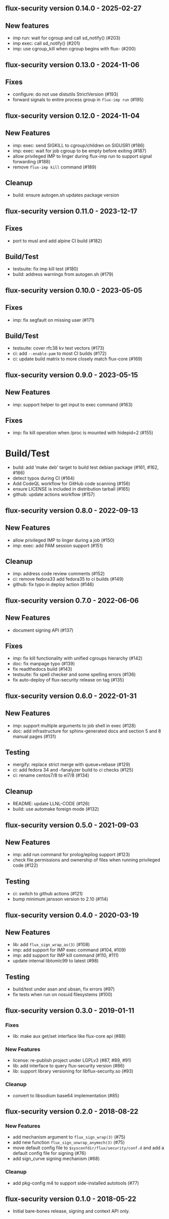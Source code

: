 flux-security version 0.14.0 - 2025-02-27
-----------------------------------------

## New features
 * imp run: wait for cgroup and call sd_notify() (#203)
 * imp exec: call sd_notify() (#201)
 * imp: use cgroup_kill when cgroup begins with flux- (#200)

flux-security version 0.13.0 - 2024-11-06
-----------------------------------------

## Fixes
 * configure: do not use distutils StrictVersion (#193)
 * forward signals to entire process group in `flux-imp run` (#195)

flux-security version 0.12.0 - 2024-11-04
-----------------------------------------

## New Features
 * imp: exec: send SIGKILL to cgroup/children on SIGUSR1 (#186)
 * imp: exec: wait for job cgroup to be empty before exiting (#187)
 * allow privileged IMP to linger during flux-imp run to support signal
   forwarding (#188)
 * remove `flux-imp kill` command (#189)

## Cleanup
 * build: ensure autogen.sh updates package version

flux-security version 0.11.0 - 2023-12-17
-----------------------------------------

## Fixes
 * port to musl and add alpine CI build (#182)

## Build/Test
 * testsuite: fix imp kill test (#180)
 * build: address warnings from autogen.sh (#179)


flux-security version 0.10.0 - 2023-05-05
-----------------------------------------

## Fixes
 * imp: fix segfault on missing user (#171)

## Build/Test
 * testsuite: cover rfc38 kv test vectors (#173)
 * ci: add `--enable-pam` to most CI builds (#172)
 * ci: update build matrix to more closely match flux-core (#169)


flux-security version 0.9.0 - 2023-05-15
----------------------------------------

## New Features

 * imp: support helper to get input to exec command (#163)

## Fixes

 * imp: fix kill operation when /proc is mounted with hidepid=2 (#155)

# Build/Test

 * build: add 'make deb' target to build test debian package (#161, #162, #166)
 * detect typos during CI (#164)
 * Add CodeQL workflow for GitHub code scanning (#156)
 * ensure LICENSE is included in distribution tarball (#165)
 * github: update actions workflow (#157)


flux-security version 0.8.0 - 2022-09-13
----------------------------------------

## New Features

 * allow privileged IMP to linger during a job (#150)
 * imp: exec: add PAM session support (#151)

## Cleanup

 * imp: address code review comments (#152)
 * ci: remove fedora33 add fedora35 to ci builds (#149)
 * github: fix typo in deploy action (#146)

flux-security version 0.7.0 - 2022-06-06
----------------------------------------

## New Features

 * document signing API (#137)

## Fixes

 * imp: fix kill functionality with unified cgroups hierarchy (#142)
 * doc: fix manpage typo (#139)
 * fix readthedocs build (#143)
 * testsuite: fix spell checker and some spelling errors (#136)
 * fix auto-deploy of flux-security release on tag (#135)


flux-security version 0.6.0 - 2022-01-31
----------------------------------------

## New Features

 * imp: support multiple arguments to job shell in exec (#128)
 * doc: add infrastructure for sphinx-generated docs and section 5 and 8
   manual pages (#131)

## Testing

 * mergify:  replace strict merge with queue+rebase (#129)
 * ci: add fedora 34 and -fanalyzer build to ci checks (#125)
 * ci: rename centos7/8 to el7/8 (#134)

## Cleanup

 * README: update LLNL-CODE (#126)
 * build: use automake foreign mode (#132)

flux-security version 0.5.0 - 2021-09-03
----------------------------------------

## New Features

 * imp: add run command for prolog/epilog support (#123)
 * check file permissions and ownership of files when running
   privileged code (#122)

## Testing
 
 * ci: switch to github actions (#121)
 * bump minimum jansson version to 2.10 (#114)


flux-security version 0.4.0 - 2020-03-19
----------------------------------------

## New Features

 * lib: add `flux_sign_wrap_as(3)` (#108)
 * imp: add support for IMP exec command (#104, #109)
 * imp: add support for IMP kill command (#110, #111)
 * update internal libtomlc99 to latest (#98)

## Testing

 * build/test under asan and ubsan, fix errors (#97)
 * fix tests when run on nosuid filesystems (#100)


flux-security version 0.3.0 - 2019-01-11
----------------------------------------

### Fixes

 * lib: make aux get/set interface like flux-core api (#88)

### New Features

 * license: re-publish project under LGPLv3 (#87, #89, #91)
 * lib: add interface to query flux-security version (#86)
 * lib: support library versioning for libflux-security.so (#93)

### Cleanup

 * convert to libsodium base64 implementation (#85)


flux-security version 0.2.0 - 2018-08-22
----------------------------------------

### New Features

 * add mechanism argument to `flux_sign_wrap(3)` (#75)
 * add new function `flux_sign_unwrap_anymech(3)` (#75)
 * move default config file to `$sysconfdir/flux/security/conf.d`
   and add a default config file for signing (#76)
 * add sign_curve signing mechanism (#68)

### Cleanup

 * add pkg-config m4 to support side-installed autotools (#77)


flux-security version 0.1.0 - 2018-05-22
----------------------------------------

 * Initial bare-bones release, signing and context API only.

